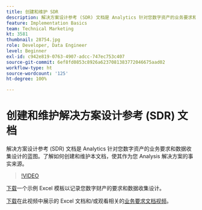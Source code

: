 ```yaml
---
title: 创建和维护 SDR
description: 解决方案设计参考 (SDR) 文档是 Analytics 针对您数字资产的业务要求和数据收集设计的蓝图。了解如何创建和维护本文档，使其作为您 Analysis 解决方案的事实来源。
feature: Implementation Basics
team: Technical Marketing
kt: 3581
thumbnail: 28754.jpg
role: Developer, Data Engineer
level: Beginner
exl-id: c942e819-0763-4907-adcc-747ec753c407
source-git-commit: 6ef8fd0853c8926a6237081383772046675aad02
workflow-type: ht
source-wordcount: '125'
ht-degree: 100%

---
```


# 创建和维护解决方案设计参考 (SDR) 文档

解决方案设计参考 (SDR) 文档是 Analytics 针对您数字资产的业务要求和数据收集设计的蓝图。了解如何创建和维护本文档，使其作为您 Analysis 解决方案的事实来源。

>[!VIDEO](https://video.tv.adobe.com/v/28754/?quality=12)

[下载](assets/aa-implementation-playbook.xlsx)一个示例 Excel 模板以记录您数字财产的要求和数据收集设计。

[下载](assets/geometrixx-clothiers-brd-sdr.xlsx)在此视频中展示的 Excel 文档和/或观看相关的[业务要求文档视频](creating-a-business-requirements-document.md)。
